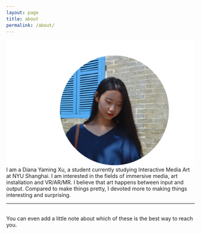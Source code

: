 ```yaml
---
layout: page
title: about
permalink: /about/
---
```


<img class="col one right" src="/img/prof_pic.jpg">

<br/>
I am a Diana Yaming Xu, a student currently studying Interactive Media Art at NYU Shanghai. I am interested in the fields of immersive media, art installation and VR/AR/MR. 
I believe that art happens between input and output. Compared to make things pretty, I devoted more to making things interesting and surprising.



<br/>
<hr/>
<br/>
<span class="contacticon center">
	<a href="mailto:you@example.com"><i class="fa fa-envelope-square"></i></a>
	<a href="https://github.com" target="_blank"><i class="fa fa-github-square"></i></a>
	<a href="https://www.linkedin.com" target="_blank"><i class="fa fa-linkedin-square"></i></a>
	<a href="http://tumblr.com" target="_blank"><i class="fa fa-tumblr-square"></i></a>
	<a href="https://twitter.com" target="_blank"><i class="fa fa-twitter-square"></i></a>
</span>

<div class="col three caption">
	You can even add a little note about which of these is the best way to reach you.
</div>

